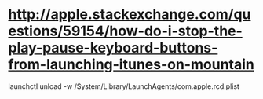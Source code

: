 # http://apple.stackexchange.com/questions/59154/how-do-i-stop-the-play-pause-keyboard-buttons-from-launching-itunes-on-mountain

launchctl unload -w /System/Library/LaunchAgents/com.apple.rcd.plist